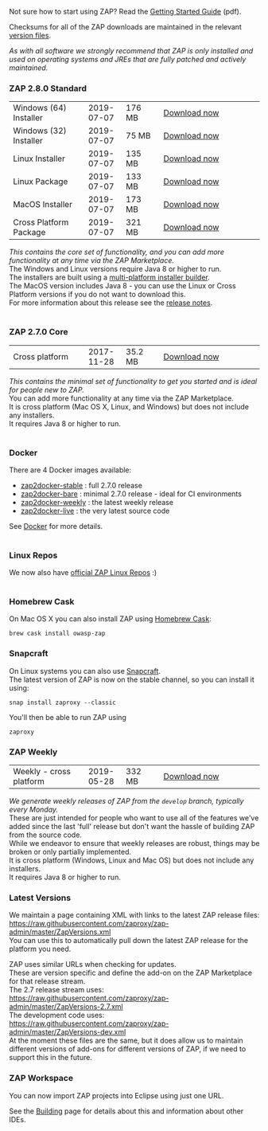 Not sure how to start using ZAP? Read the [Getting Started Guide](https://github.com/zaproxy/zaproxy/releases/download/2.7.0/ZAPGettingStartedGuide-2.7.pdf) (pdf).

Checksums for all of the ZAP downloads are maintained in the relevant [version files](https://github.com/zaproxy/zaproxy/wiki/Downloads#latest-versions).

_As with all software we strongly recommend that ZAP is only installed and used on operating systems and JREs that are fully patched and actively maintained._

### ZAP 2.8.0 Standard

<table width='80%'>
<tr>
<td width='30%'>Windows (64) Installer</td><td width='15%'>2019-07-07</td><td width='15%'>176 MB</td><td><a href='https://github.com/zaproxy/zaproxy/releases/download/v2.8.0/ZAP_2_8_0_windows.exe'>Download now</a></td>
</tr>
<tr>
<td width='30%'>Windows (32) Installer</td><td width='15%'>2019-07-07</td><td width='15%'>75 MB</td><td><a href='https://github.com/zaproxy/zaproxy/releases/download/v2.8.0/ZAP_2_8_0_windows-x32.exe'>Download now</a></td>
</tr>
<tr>
<td width='30%'>Linux Installer</td><td width='15%'>2019-07-07</td><td width='15%'>135 MB</td><td><a href='https://github.com/zaproxy/zaproxy/releases/download/v2.8.0/ZAP_2_8_0_unix.sh'>Download now</a></td>
</tr>
<tr>
<td width='30%'>Linux Package</td><td width='15%'>2019-07-07</td><td width='15%'>133 MB</td><td><a href='https://github.com/zaproxy/zaproxy/releases/download/v2.8.0/ZAP_2.8.0_Linux.tar.gz'>Download now</a></td>
</tr>
<tr>
<td width='30%'>MacOS Installer</td><td width='15%'>2019-07-07</td><td width='15%'>173 MB</td><td><a href='https://github.com/zaproxy/zaproxy/releases/download/v2.8.0/ZAP_2.8.0.dmg'>Download now</a></td>
</tr>
<tr>
<td width='30%'>Cross Platform Package</td><td width='15%'>2019-07-07</td><td width='15%'>321 MB</td><td><a href='https://github.com/zaproxy/zaproxy/releases/download/v2.8.0/ZAP_2.8.0_Crossplatform.zip'>Download now</a></td>
</tr>

</table>

_This contains the core set of functionality, and you can add more functionality at any time via the ZAP Marketplace._<br>
The Windows and Linux versions require Java 8 or higher to run.<br>
The installers are built using a <a href='https://www.ej-technologies.com/products/install4j/overview.html'>multi-platform installer builder</a>.<br>
The MacOS version includes Java 8 - you can use the Linux or Cross Platform versions if you do not want to download this.<br>
For more information about this release see the <a href='https://github.com/zaproxy/zap-core-help/wiki/HelpReleases2_7_0'>release notes</a>.<br>
<br>
<h3>ZAP 2.7.0 Core</h3>

<table width='80%'>
<tr>
<td width='30%'>Cross platform</td><td width='15%'>2017-11-28</td><td width='15%'>35.2 MB</td><td><a href='https://github.com/zaproxy/zaproxy/releases/download/2.7.0/ZAP_2.7.0_Core.tar.gz'>Download now</a></td>
</tr>
</table>

<i>This contains the minimal set of functionality to get you started and is ideal for people new to ZAP.</i><br>
You can add more functionality at any time via the ZAP Marketplace.<br>
It is cross platform (Mac OS X, Linux, and Windows) but does not include any installers.<br>
It requires Java 8 or higher to run.<br>
<br>
<h3>Docker</h3>

There are 4 Docker images available:<br>
<ul>
<li><a href='https://registry.hub.docker.com/u/owasp/zap2docker-stable/'>zap2docker-stable</a> : full 2.7.0 release</li>
<li><a href='https://hub.docker.com/r/owasp/zap2docker-bare/'>zap2docker-bare</a> : minimal 2.7.0 release - ideal for CI environments</li>
<li><a href='https://registry.hub.docker.com/u/owasp/zap2docker-weekly/'>zap2docker-weekly</a> : the latest weekly release</li>
<li><a href='https://registry.hub.docker.com/u/owasp/zap2docker-live/'>zap2docker-live</a> : the very latest source code</li>
</ul>

See <a href='Docker'>Docker</a> for more details.<br>
<br>
<h3>Linux Repos</h3>
We now also have <a href='https://software.opensuse.org/download.html?project=home%3Acabelo&package=owasp-zap'>official ZAP Linux Repos</a> :)<br>
<br>
<h3>Homebrew Cask</h3>
On Mac OS X you can also install ZAP using <a href='http://caskroom.io/'>Homebrew Cask</a>:<br>
<pre><code>brew cask install owasp-zap</code></pre>

<h3>Snapcraft</h3>
On Linux systems you can also use <a href="https://snapcraft.io/zaproxy">Snapcraft</a>.<br>
The latest version of ZAP is now on the stable channel, so you can install it using:<br>
<pre><code>snap install zaproxy --classic</code></pre>
You'll then be able to run ZAP using <pre><code>zaproxy</code></pre>

<a name="weekly"></a>
<h3>ZAP Weekly</h3>

<table width='80%'>
<tr>
<td width='30%'>Weekly - cross platform</td><td width='15%'>2019-05-28</td><td width='15%'>332 MB</td><td><a href='https://github.com/zaproxy/zaproxy/releases/download/w2019-05-28/ZAP_WEEKLY_D-2019-05-28.zip'>Download now</a></td>
</tr>
</table>

<i>We generate weekly releases of ZAP from the `develop` branch, typically every Monday.</i><br>
These are just intended for people who want to use all of the features we've added since the last 'full' release but don't want the hassle of building ZAP from the source code.<br>
While we endeavor to ensure that weekly releases are robust, things may be broken or only partially implemented.<br>
It is cross platform (Windows, Linux and Mac OS) but does not include any installers.<br>
It requires Java 8 or higher to run.<br>

<h3>Latest Versions</h3>

We maintain a page containing XML with links to the latest ZAP release files: https://raw.githubusercontent.com/zaproxy/zap-admin/master/ZapVersions.xml<br>
You can use this to automatically pull down the latest ZAP release for the platform you need.

ZAP uses similar URLs when checking for updates.<br>
These are version specific and define the add-on on the ZAP Marketplace for that release stream.<br>
The 2.7 release stream uses: https://raw.githubusercontent.com/zaproxy/zap-admin/master/ZapVersions-2.7.xml<br>
The development code uses: https://raw.githubusercontent.com/zaproxy/zap-admin/master/ZapVersions-dev.xml<br>
At the moment these files are the same, but it does allow us to maintain different versions of add-ons for different versions of ZAP, if we need to support this in the future.

<h3>ZAP Workspace</h3>
You can now import ZAP projects into Eclipse using just one URL.

See the [Building](Building) page for details about this and information about other IDEs.